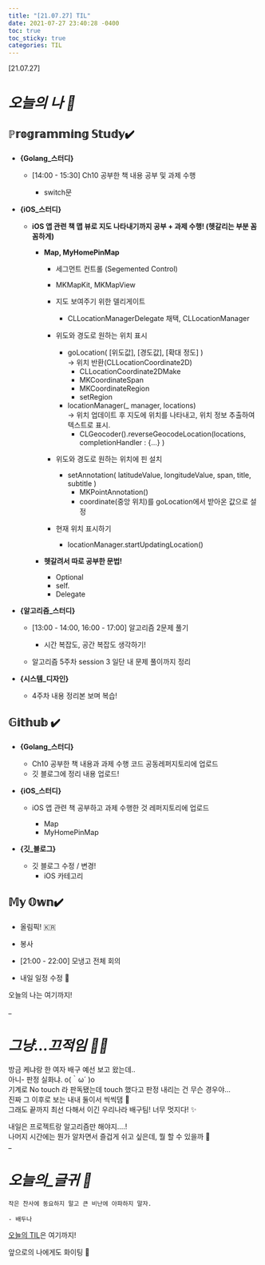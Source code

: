 ```yaml
---
title: "[21.07.27] TIL"
date: 2021-07-27 23:40:28 -0400
toc: true
toc_sticky: true
categories: TIL
---
```


[21.07.27]

# *오늘의 나 🙌*

## ℙ𝕣𝕠𝕘𝕣𝕒𝕞𝕞𝕚𝕟𝕘 𝕊𝕥𝕦𝕕𝕪✔️   

- **{Golang_스터디}**

	* [14:00 - 15:30] Ch10 공부한 책 내용 공부 및 과제 수행

		- switch문


- **{iOS_스터디}**

	* **iOS 앱 관련 책 맵 뷰로 지도 나타내기까지 공부 + 과제 수행! (헷갈리는 부분 꼼꼼하게)**
		* **Map, MyHomePinMap**

		
			- 세그먼트 컨트롤 (Segemented Control)

			- MKMapKit, MKMapView
			
			- 지도 보여주기 위한 델리게이트

				* CLLocationManagerDelegate 채택, CLLocationManager
			
			- 위도와 경도로 원하는 위치 표시   

				* goLocation( [위도값], [경도값], [확대 정도] )     
				-> 위치 반환(CLLocationCoordinate2D)
					* CLLocationCoordinate2DMake
					* MKCoordinateSpan
					* MKCoordinateRegion
					* setRegion    
				* locationManager(_ manager, locations)    
				 -> 위치 업데이트 후 지도에 위치를 나타내고, 위치 정보 추출하여 텍스트로 표시.
					* CLGeocoder().reverseGeocodeLocation(locations, completionHandler : {...} )

					
			- 위도와 경도로 원하는 위치에 핀 설치   

				* setAnnotation( latitudeValue, longitudeValue, span, title, subtitle )
					- MKPointAnnotation()
					- coordinate(중앙 위치)를 goLocation에서 받아온 값으로 설정  

					
			- 현재 위치 표시하기

				* locationManager.startUpdatingLocation()    

				
		* **헷갈려서 따로 공부한 문법!**

			- Optional
			- self.
			- Delegate



- **{알고리즘_스터디}**

	* [13:00 - 14:00, 16:00 - 17:00] 알고리즘 2문제 풀기

		- 시간 복잡도, 공간 복잡도 생각하기!

	* 알고리즘 5주차 session 3 일단 내 문제 풀이까지 정리

- **{시스템_디자인}**

	* 4주차 내용 정리본 보며 복습!



## 𝔾𝕚𝕥𝕙𝕦𝕓 ✔️

- **{Golang_스터디}**

	* Ch10 공부한 책 내용과 과제 수행 코드 공동레퍼지토리에 업로드
	* 깃 블로그에 정리 내용 업로드!   


- **{iOS_스터디}**

	* iOS 앱 관련 책 공부하고 과제 수행한 것 레퍼지토리에 업로드

		* Map
		* MyHomePinMap

- **{깃_블로그}**

	* 깃 블로그 수정 / 변경!
		- iOS 카테고리
	

	

## 𝕄𝕪 𝕆𝕨𝕟✔️ 
- 올림픽! 🇰🇷 

- 봉사

- [21:00 - 22:00] 모냉고 전체 회의

- 내일 일정 수정 📜


오늘의 나는 여기까지! 
    
_
  
# *그냥...끄적임 ✍🏻*

방금 케냐랑 한 여자 배구 예선 보고 왔는데..     
아니- 판정 실화냐. o(｀ω´ )o    
기계로 No touch 라 판독됐는데 touch 했다고 판정 내리는 건 무슨 경우야...    
진짜 그 이후로 보는 내내 둘이서 씩씩댐 🤬    
그래도 끝까지 최선 다해서 이긴 우리나라 배구팀! 너무 멋지다! ✨     

내일은 프로젝트랑 알고리즘만 해야지....!   
나머지 시간에는 뭔가 알차면서 즐겁게 쉬고 싶은데, 뭘 할 수 있을까 🤔    
_


# *오늘의_글귀 📜*

	작은 찬사에 동요하지 말고 큰 비난에 아파하지 말자.	
	
	- 배두나

<div class="notice--primary" markdown="1">
<u>오늘의 TIL</u>은 여기까지!     
      
앞으로의 나에게도 화이팅 🌸 
</div> 
